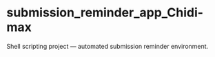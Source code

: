 # submission_reminder_app_Chidi-max
Shell scripting project — automated submission reminder environment.
